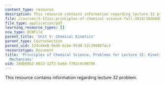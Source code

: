 ```yaml
---
content_type: resource
description: This resource contains information regarding lecture 32 problem.
file: /courses/5-111sc-principles-of-chemical-science-fall-2014/18db0db2803312f3ba64f702c0c06786_MIT5_111F14_Lec32Prob.pdf
file_type: application/pdf
learning_resource_types: []
ocw_type: OCWFile
parent_title: 'Unit V: Chemical Kinetics'
parent_type: CourseSection
parent_uid: 124cd4e8-9ed8-6cbe-95d8-52c3908bfac3
resourcetype: Document
title: 'Principles of Chemical Science, Problems for Lecture 32: Kinetics: Reaction
  Mechanisms'
uid: 18db0db2-8033-12f3-ba64-f702c0c06786
---
```

This resource contains information regarding lecture 32 problem.

